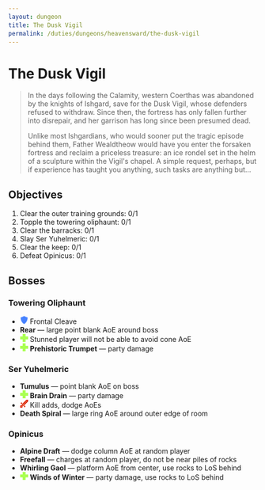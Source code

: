 ```yaml
---
layout: dungeon
title: The Dusk Vigil
permalink: /duties/dungeons/heavensward/the-dusk-vigil
---
```


# The Dusk Vigil

> In the days following the Calamity, western Coerthas was abandoned by the knights of Ishgard, save for the Dusk Vigil, whose defenders refused to withdraw. Since then, the fortress has only fallen further into disrepair, and her garrison has long since been presumed dead.
>
> Unlike most Ishgardians, who would sooner put the tragic episode behind them, Father Wealdtheow would have you enter the forsaken fortress and reclaim a priceless treasure: an ice rondel set in the helm of a sculpture within the Vigil's chapel. A simple request, perhaps, but if experience has taught you anything, such tasks are anything but...

## Objectives

1. Clear the outer training grounds: 0/1
2. Topple the towering oliphaunt: 0/1
3. Clear the barracks: 0/1
4. Slay Ser Yuhelmeric: 0/1
5. Clear the keep: 0/1
6. Defeat Opinicus: 0/1

## Bosses

### Towering Oliphaunt

- ![](/assets/icons/role-tank.png) Frontal Cleave
- **Rear** — large point blank AoE around boss
- ![](/assets/icons/role-healer.png) Stunned player will not be able to avoid cone AoE
- ![](/assets/icons/role-healer.png) **Prehistoric Trumpet** — party damage

### Ser Yuhelmeric

- **Tumulus** — point blank AoE on boss
- ![](/assets/icons/role-healer.png) **Brain Drain** — party damage
- ![](/assets/icons/role-dps.png) Kill adds, dodge AoEs
- **Death Spiral** — large ring AoE around outer edge of room

### Opinicus

- **Alpine Draft** — dodge column AoE at random player
- **Freefall** — charges at random player, do not be near piles of rocks
- **Whirling Gaol** — platform AoE from center, use rocks to LoS behind
- ![](/assets/icons/role-healer.png) **Winds of Winter** — party damage, use rocks to LoS behind

